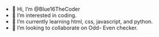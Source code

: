 - 👋 Hi, I’m @Blue16TheCoder
- 👀 I’m interested in coding.
- 🌱 I’m currently learning html, css, javascript, and python.
- 💞️ I’m looking to collaborate on Odd- Even checker.

<!---
Blue16TheCoder/Blue16TheCoder is a ✨ special ✨ repository because its `README.md` (this file) appears on your GitHub profile.
You can click the Preview link to take a look at your changes.
--->
